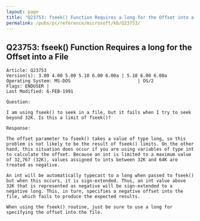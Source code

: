 ```yaml
---
layout: page
title: "Q23753: fseek() Function Requires a long for the Offset into a File"
permalink: /pubs/pc/reference/microsoft/kb/Q23753/
---
```


## Q23753: fseek() Function Requires a long for the Offset into a File

	Article: Q23753
	Version(s): 3.00 4.00 5.00 5.10 6.00 6.00a | 5.10 6.00 6.00a
	Operating System: MS-DOS                         | OS/2
	Flags: ENDUSER |
	Last Modified: 6-FEB-1991
	
	Question:
	
	I am using fseek() to seek in a file, but it fails when I try to seek
	beyond 32K. Is this a limit of fseek()?
	
	Response:
	
	The offset parameter to fseek() takes a value of type long, so this
	problem is not likely to be the result of fseek() limits. On the other
	hand, this situation does occur if you are using variables of type int
	to calculate the offset. Because an int is limited to a maximum value
	of 32,767 (32K), values assigned to ints between 32K and 64K are
	treated as negative.
	
	An int will be automatically typecast to a long when passed to fseek()
	but when this occurs, it is sign-extended. Thus, an int value above
	32K that is represented as negative will be sign-extended to a
	negative long. This, in turn, specifies a negative offset into the
	file, which fails to produce the expected results.
	
	When using the fseek() routine, just be sure to use a long for
	specifying the offset into the file.
